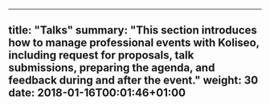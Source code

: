 
---
title: "Talks"
summary: "This section introduces how to manage professional events with Koliseo, including request for proposals, talk submissions, preparing the agenda, and feedback during and after the event."
weight: 30
date: 2018-01-16T00:01:46+01:00
---

